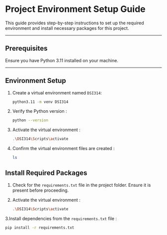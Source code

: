 # Project Environment Setup Guide

This guide provides step-by-step instructions to set up the required environment and install necessary packages for this project.

---

## Prerequisites
Ensure you have Python 3.11 installed on your machine.

---

## Environment Setup

1. Create a virtual environment named `DSI314`:
   ```bash
   python3.11 -m venv DSI314

2. Verify the Python version :
   ```bash
   python --version

3. Activate the virtual environment :
   ```bash
   .\DSI314\Scripts\activate

4. Confirm the virtual environment files are created :
   ```bash
   ls

## Install Required Packages 
1. Check for the `requirements.txt` file in the project folder.
Ensure it is present before proceeding.

2. Activate the virtual environment :
   ```bash
   .\DSI314\Scripts\activate

3.Install dependencies from the `requirements.txt` file :
   ```bash
   pip install -r requirements.txt
